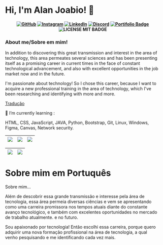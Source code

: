 # Hi, I'm Alan Joabio! 👋

<h4 align="center">

[![GitHub](https://img.shields.io/badge/github-%23121011.svg?style=for-the-badge&logo=github&logoColor=white)](https://github.com/AlanJoabio)
[![Instagram](https://img.shields.io/badge/Instagram-%23E4405F.svg?style=for-the-badge&logo=Instagram&logoColor=white)](https://www.instagram.com/alanjoabio/)
[![LinkedIn](https://img.shields.io/badge/linkedin-%230077B5.svg?style=for-the-badge&logo=linkedin&logoColor=white)](https://www.linkedin.com/mwlite/in/alan-joabio-souza-04452a134/)
[![Discord](https://img.shields.io/badge/Discord-%235865F2.svg?style=for-the-badge&logo=discord&logoColor=white)](https://discord.com/app)
[![Portifolio Badge](https://img.shields.io/badge/-Portfolio-green?style=flat-square&logo=Portfolio&logoColor=white&link=https://alanjoabio.github.io/O-Portfolio/)](https://alanjoabio.github.io/O-Portfolio/)
![LICENSE MIT BADGE](https://img.shields.io/github/license/AlanJoabio/AlanJoabio)

</h4>



### About me/Sobre em mim!

In addition to discovering this great transmission and interest in the area of technology, this area permeates several sciences and has been presenting itself as a promising career in current times in the face of constant technological advancement, and also with excellent opportunities in the job market now and in the future.

I'm passionate about technology! So I chose this career, because I want to acquire a new professional training in the area of technology, which I've been researching and identifying with more and more.

[Tradução](#sobre-mim-em-portuquês)


🌱 I’m currently learning :
<p>
HTML, CSS, JavaScript, JAVA, Python, Bootstrap, Git, Linux, Windows, Figma, Canvas, Network security.
</p>

| ![](http://github-profile-summary-cards.vercel.app/api/cards/stats?username=AlanJoabio&theme=nord_dark) | ![](http://github-profile-summary-cards.vercel.app/api/cards/repos-per-language?username=AlanJoabio&hide=Html&theme=nord_dark) | ![](http://github-profile-summary-cards.vercel.app/api/cards/most-commit-language?username=AlanJoabio&theme=nord_dark) |
| :-: | :-: | :-: |

| ![](http://github-profile-summary-cards.vercel.app/api/cards/profile-details?username=AlanJoabio&theme=nord_dark) | ![](https://github-readme-streak-stats.herokuapp.com/?user=AlanJoabio&hide_border=true&date_format=M%20j%5B%2C%20Y%5D&background=2D3742&stroke=2D3742&ring=6bbbca&fire=6bbbca&currStreakNum=fff&sideNums=6bbbca&currStreakLabel=6bbbca&sideLabels=fff&dates=fff) |
| :-: | :-: |


Sobre mim em Portuquês
======================

Sobre mim...

Além de descobrir essa grande transmissão e interesse pela área de tecnologia, essa área permeia diversas ciências e vem se apresentando como uma carreira promissora nos tempos atuais diante do constante avanço tecnológico, e também com excelentes oportunidades no mercado de trabalho atualmente. e no futuro.

Sou apaixonado por tecnologia! Então escolhi essa carreira, porque quero adquirir uma nova formação profissional na área de tecnologia, a qual venho pesquisando e me identificando cada vez mais.
